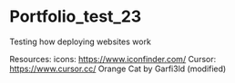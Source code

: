 # Portfolio_test_23
 Testing how deploying websites work

 Resources:
 icons: https://www.iconfinder.com/
 Cursor: https://www.cursor.cc/ Orange Cat by Garfi3ld (modified)
